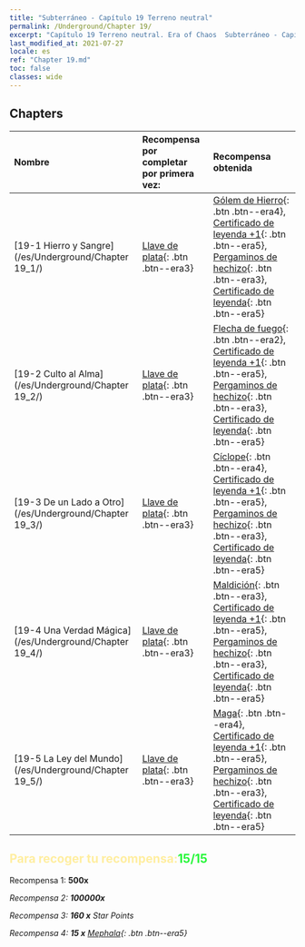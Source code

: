 ```yaml
---
title: "Subterráneo - Capítulo 19 Terreno neutral"
permalink: /Underground/Chapter 19/
excerpt: "Capítulo 19 Terreno neutral. Era of Chaos  Subterráneo - Capítulo 19. Terreno neutral"
last_modified_at: 2021-07-27
locale: es
ref: "Chapter 19.md"
toc: false
classes: wide
---
```


## Chapters

  | Nombre |  Recompensa por completar por primera vez: | Recompensa obtenida |
  |:------------|:------------|:------------| 
  | [19-1 Hierro y Sangre](/es/Underground/Chapter 19_1/) | [Llave de plata](/ItemsES/con_693/){: .btn .btn--era3} | [Gólem de Hierro](/ItemsES/unt_237/){: .btn .btn--era4}, [Certificado de leyenda +1](/ItemsES/mat_74/){: .btn .btn--era5}, [Pergaminos de hechizo](/ItemsES/con_694/){: .btn .btn--era3}, [Certificado de leyenda](/ItemsES/mat_67/){: .btn .btn--era5} |
  | [19-2 Culto al Alma](/es/Underground/Chapter 19_2/) | [Llave de plata](/ItemsES/con_693/){: .btn .btn--era3} | [Flecha de fuego](/ItemsES/her_413/){: .btn .btn--era2}, [Certificado de leyenda +1](/ItemsES/mat_74/){: .btn .btn--era5}, [Pergaminos de hechizo](/ItemsES/con_694/){: .btn .btn--era3}, [Certificado de leyenda](/ItemsES/mat_67/){: .btn .btn--era5} |
  | [19-3 De un Lado a Otro](/es/Underground/Chapter 19_3/) | [Llave de plata](/ItemsES/con_693/){: .btn .btn--era3} | [Cíclope](/ItemsES/unt_222/){: .btn .btn--era4}, [Certificado de leyenda +1](/ItemsES/mat_74/){: .btn .btn--era5}, [Pergaminos de hechizo](/ItemsES/con_694/){: .btn .btn--era3}, [Certificado de leyenda](/ItemsES/mat_67/){: .btn .btn--era5} |
  | [19-4 Una Verdad Mágica](/es/Underground/Chapter 19_4/) | [Llave de plata](/ItemsES/con_693/){: .btn .btn--era3} | [Maldición](/ItemsES/her_410/){: .btn .btn--era3}, [Certificado de leyenda +1](/ItemsES/mat_74/){: .btn .btn--era5}, [Pergaminos de hechizo](/ItemsES/con_694/){: .btn .btn--era3}, [Certificado de leyenda](/ItemsES/mat_67/){: .btn .btn--era5} |
  | [19-5 La Ley del Mundo](/es/Underground/Chapter 19_5/) | [Llave de plata](/ItemsES/con_693/){: .btn .btn--era3} | [Maga](/ItemsES/unt_238/){: .btn .btn--era4}, [Certificado de leyenda +1](/ItemsES/mat_74/){: .btn .btn--era5}, [Pergaminos de hechizo](/ItemsES/con_694/){: .btn .btn--era3}, [Certificado de leyenda](/ItemsES/mat_67/){: .btn .btn--era5} |


## <span style="color: #ffeea0">Para recoger tu recompensa:</span><span style="color: #27f73a">15/15</span>

 Recompensa 1:  **500x** <i class="fas fa-gem"/>

 Recompensa 2:  **100000x** <i class="fas fa-coins"/>

 Recompensa 3: **160 x** Star Points

 Recompensa 4: **15 x** [Mephala](/ItemsES/her_367/){: .btn .btn--era5}

